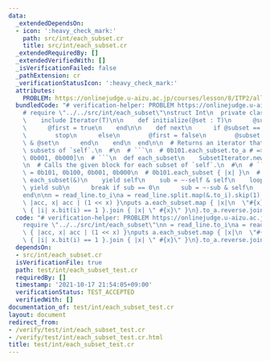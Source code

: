 ```yaml
---
data:
  _extendedDependsOn:
  - icon: ':heavy_check_mark:'
    path: src/int/each_subset.cr
    title: src/int/each_subset.cr
  _extendedRequiredBy: []
  _extendedVerifiedWith: []
  _isVerificationFailed: false
  _pathExtension: cr
  _verificationStatusIcon: ':heavy_check_mark:'
  attributes:
    PROBLEM: https://onlinejudge.u-aizu.ac.jp/courses/lesson/8/ITP2/all/ITP2_11_C
  bundledCode: "# verification-helper: PROBLEM https://onlinejudge.u-aizu.ac.jp/courses/lesson/8/ITP2/all/ITP2_11_C\n\
    # require \"../../src/int/each_subset\"\nstruct Int\n  private class SubsetIterator(T)\n\
    \    include Iterator(T)\n\n    def initialize(@set : T)\n      @subset = T.zero.as(T)\n\
    \      @first = true\n    end\n\n    def next\n      if @subset == 0 && !@first\n\
    \        stop\n      else\n        @first = false\n        @subset = ~-@subset\
    \ & @set\n      end\n    end\n  end\n\n  # Returns an iterator that returns all\
    \ subsets of `self`.\n  #\n  # ```\n  # 0b101.each_subset.to_a # => [0b101, 0b100,\
    \ 0b001, 0b000]\n  # ```\n  def each_subset\n    SubsetIterator.new(self)\n  end\n\
    \n  # Calls the given block for each subset of `self`.\n  #\n  # ```\n  # # x\
    \ = 0b101, 0b100, 0b001, 0b000\n  # 0b101.each_subset { |x| }\n  # ```\n  def\
    \ each_subset(&)\n    yield self\n    sub = ~-self & self\n    loop do\n     \
    \ yield sub\n      break if sub == 0\n      sub = ~-sub & self\n    end\n  end\n\
    end\n\nn = read_line.to_i\na = read_line.split.map(&.to_i).skip(1).reduce(0) {\
    \ |acc, x| acc | (1 << x) }\nputs a.each_subset.map { |x|\n  \"#{x}:\" + (0...n).select\
    \ { |i| x.bit(i) == 1 }.join { |x| \" #{x}\" }\n}.to_a.reverse.join('\\n')\n"
  code: "# verification-helper: PROBLEM https://onlinejudge.u-aizu.ac.jp/courses/lesson/8/ITP2/all/ITP2_11_C\n\
    require \"../../src/int/each_subset\"\nn = read_line.to_i\na = read_line.split.map(&.to_i).skip(1).reduce(0)\
    \ { |acc, x| acc | (1 << x) }\nputs a.each_subset.map { |x|\n  \"#{x}:\" + (0...n).select\
    \ { |i| x.bit(i) == 1 }.join { |x| \" #{x}\" }\n}.to_a.reverse.join('\\n')\n"
  dependsOn:
  - src/int/each_subset.cr
  isVerificationFile: true
  path: test/int/each_subset_test.cr
  requiredBy: []
  timestamp: '2021-10-17 21:54:05+09:00'
  verificationStatus: TEST_ACCEPTED
  verifiedWith: []
documentation_of: test/int/each_subset_test.cr
layout: document
redirect_from:
- /verify/test/int/each_subset_test.cr
- /verify/test/int/each_subset_test.cr.html
title: test/int/each_subset_test.cr
---
```

